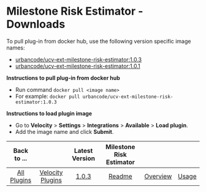 # Milestone Risk Estimator - Downloads

To pull plug-in from docker hub, use the following version specific image names:
- [urbancode/ucv-ext-milestone-risk-estimator:1.0.3](https://hub.docker.com/r/urbancode/ucv-ext-milestone-risk-estimator/tags)
- [urbancode/ucv-ext-milestone-risk-estimator:1.0.1](https://hub.docker.com/r/urbancode/ucv-ext-milestone-risk-estimator/tags)

**Instructions to pull plug-in from docker hub**
- Run command ```docker pull <image name>```
- For example: ```docker pull urbancode/ucv-ext-milestone-risk-estimator:1.0.3```

**Instructions to load plugin image**
- Go to **Velocity** > **Settings** > **Integrations** > **Available** > **Load plugin**.
- Add the image name and click **Submit**.

|Back to ...||Latest Version|Milestone Risk Estimator |||
| :---: | :---: | :---: | :---: | :---: | :---: |
|[All Plugins](../../index.md)|[Velocity Plugins](../README.md)|[1.0.3](https://hub.docker.com/r/urbancode/ucv-ext-milestone-risk-estimator/tags)|[Readme](README.md)|[Overview](overview.md)|[Usage](usage.md)|